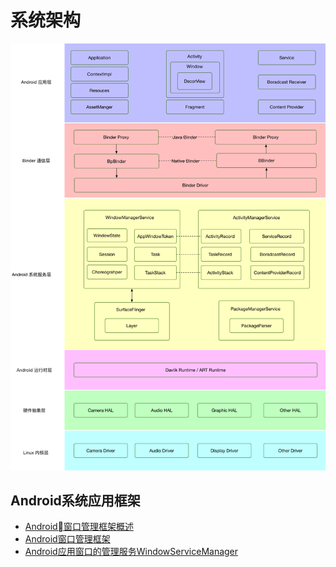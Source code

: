 # 系统架构

![android_system_structure](/img/android_system_structure.png)

## Android系统应用框架

- [Android窗口管理框架概述](Android窗口管理框架概述.md)
- [Android窗口管理框架](Android应用视图的载体View.md)
- [Android应用窗口的管理服务WindowServiceManager](Android应用窗口的管理服务WindowServiceManager.md)


